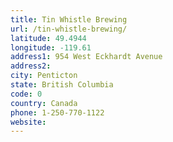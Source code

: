```yaml
---
title: Tin Whistle Brewing
url: /tin-whistle-brewing/
latitude: 49.4944
longitude: -119.61
address1: 954 West Eckhardt Avenue
address2: 
city: Penticton
state: British Columbia
code: 0
country: Canada
phone: 1-250-770-1122
website: 
---
```



